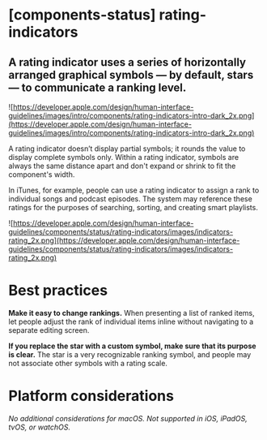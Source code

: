 # **[components-status] rating-indicators**

## A rating indicator uses a series of horizontally arranged graphical symbols — by default, stars — to communicate a ranking level.

![https://developer.apple.com/design/human-interface-guidelines/images/intro/components/rating-indicators-intro-dark_2x.png](https://developer.apple.com/design/human-interface-guidelines/images/intro/components/rating-indicators-intro-dark_2x.png)

A rating indicator doesn’t display partial symbols; it rounds the value to display complete symbols only. Within a rating indicator, symbols are always the same distance apart and don't expand or shrink to fit the component's width.

In iTunes, for example, people can use a rating indicator to assign a rank to individual songs and podcast episodes. The system may reference these ratings for the purposes of searching, sorting, and creating smart playlists.

![https://developer.apple.com/design/human-interface-guidelines/components/status/rating-indicators/images/indicators-rating_2x.png](https://developer.apple.com/design/human-interface-guidelines/components/status/rating-indicators/images/indicators-rating_2x.png)

# **Best practices**

**Make it easy to change rankings.** When presenting a list of ranked items, let people adjust the rank of individual items inline without navigating to a separate editing screen.

**If you replace the star with a custom symbol, make sure that its purpose is clear.** The star is a very recognizable ranking symbol, and people may not associate other symbols with a rating scale.

# **Platform considerations**

*No additional considerations for macOS. Not supported in iOS, iPadOS, tvOS, or watchOS.*